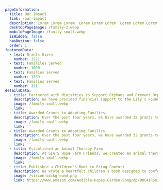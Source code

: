 ```yaml
---
pageInformation:
  title: Our Impact
  link: /our-impact
  description: Lorem Lorem Lorem  Lorem Lorem Lorem  Lorem Lorem Lorem Lorem Lorem Lorem
  desktopPageImage: /family-2.webp
  mobilePageImage: /family-small.webp
  isHidden: false
  hasButton: false
  order: 1
featuredData:
  - text: Grants Given
    number: 1221
  - text: Famililes Served
    number: 1000
  - text: Families Served
    number: 1239
  - text: Families Served
    number: 321
detailsData:
  - title: Partnered with Ministries to Support Orphans and Prevent Orphanhood
    description: We have provided financial support to the Lily’s Foundation, a foster home in China dedicated to caring for children with special needs. This vital support ensures that these vulnerable orphans receive the love, care, and resources they need to thrive. Through collaborations with organizations such as HopeStation, Unity4Orphans, OpenHearts Nicaragua, Tesoros de Dios, and Open Hearts for Orphans, we have financially supported orphan-prevention care ministries. These efforts focus on preserving vulnerable families by providing medical care, education, and essential resources to meet their basic needs.
    image: /family-small.webp
    link: ''
  - title: Awarded Grants to Adopting Families
    description: Over the past four years, we have awarded 32 grants to families pursuing adoption, helping make their dreams of providing a loving home to children in need a reality.
    image: /family-small.webp
    link: ''
  - title: Awarded Grants to Adopting Families
    description: Over the past four years, we have awarded 32 grants to families pursuing adoption, helping make their dreams of providing a loving home to children in need a reality.
    image: /family-small.webp
    link: ''
  - title: Established an Animal Therapy Farm
    description: At GIA'S Hope Farm Friends, we created an animal therapy farm to bring joy, love, and healing through God's creation. This initiative offers individuals, especially those experiencing emotional or physical challenges, an opportunity to experience nurturing care and connection with animals.
    image: /family-small.webp
    link: ''
  - title: Published a Children's Book to Bring Comfort
    description: We wrote a heartfelt children's book designed to comfort families grieving a loss. This resource helps minister to the hearts of both parents and children experiencing pain after a tragedy. All proceeds from book sales are donated back to the GIA'S Hope Foundation.
    image: /vision-background.png
    link: https://www.amazon.com/Audible-Hopes-Garden-Song/dp/B0C41R5X2N
---
```

